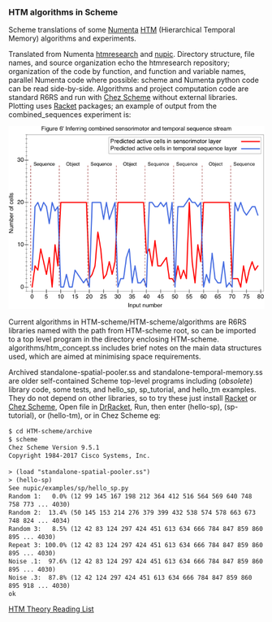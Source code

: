 ### HTM algorithms in Scheme

Scheme translations of some [Numenta](https://numenta.com) [HTM](https://numenta.org) (Hierarchical Temporal Memory) algorithms and experiments.

Translated from Numenta [htmresearch](https://github.com/numenta/htmresearch) and [nupic](https://github.com/numenta/nupic).
Directory structure, file names, and source organization echo the htmresearch repository; organization of the code by function, and function and variable names, parallel Numenta code where possible: scheme and Numenta python code can be read side-by-side. Algorithms and project computation code are standard R6RS and run with [Chez Scheme](https://github.com/cisco/ChezScheme) without external libraries. Plotting uses [Racket](http://racket-lang.org) packages; an example of output from the combined_sequences experiment is:


![Figure 6](https://raw.githubusercontent.com/rogerturner/HTM-scheme/master/projects/combined_sequences/Figure%206.png)


 Current algorithms in HTM-scheme/HTM-scheme/algorithms are R6RS libraries named with the path from HTM-scheme root, so can be imported to a top level program in the directory enclosing HTM-scheme.
algorithms/htm_concept.ss includes brief notes on the main data structures used, which are aimed at minimising space requirements.

Archived standalone-spatial-pooler.ss and standalone-temporal-memory.ss are older self-contained Scheme top-level programs including (*obsolete*) library code, some tests, and hello_sp, sp_tutorial, and hello_tm examples. They do not depend on other libraries, so to try these just install [Racket](http://racket-lang.org) or [Chez Scheme](https://github.com/cisco/ChezScheme), Open file in [DrRacket](https://docs.racket-lang.org/drracket/interface-essentials.html), Run, then enter (hello-sp), (sp-tutorial), or (hello-tm), or in Chez Scheme eg:

    $ cd HTM-scheme/archive
    $ scheme
    Chez Scheme Version 9.5.1
    Copyright 1984-2017 Cisco Systems, Inc.

    > (load "standalone-spatial-pooler.ss")
    > (hello-sp)
    See nupic/examples/sp/hello_sp.py
    Random 1:   0.0% (12 99 145 167 198 212 364 412 516 564 569 640 748 758 773 ... 4030)
    Random 2:  13.4% (50 145 153 214 276 379 399 432 538 574 578 663 673 748 824 ... 4034)
    Random 3:   8.5% (12 42 83 124 297 424 451 613 634 666 784 847 859 860 895 ... 4030)
    Repeat 3: 100.0% (12 42 83 124 297 424 451 613 634 666 784 847 859 860 895 ... 4030)
    Noise .1:  97.6% (12 42 83 124 297 424 451 613 634 666 784 847 859 860 895 ... 4030)
    Noise .3:  87.8% (12 42 124 297 424 451 613 634 666 784 847 859 860 895 918 ... 4030)
    ok

[HTM Theory Reading List](https://github.com/rogerturner/HTM-scheme/wiki/HTM-Theory-Reading-List)
